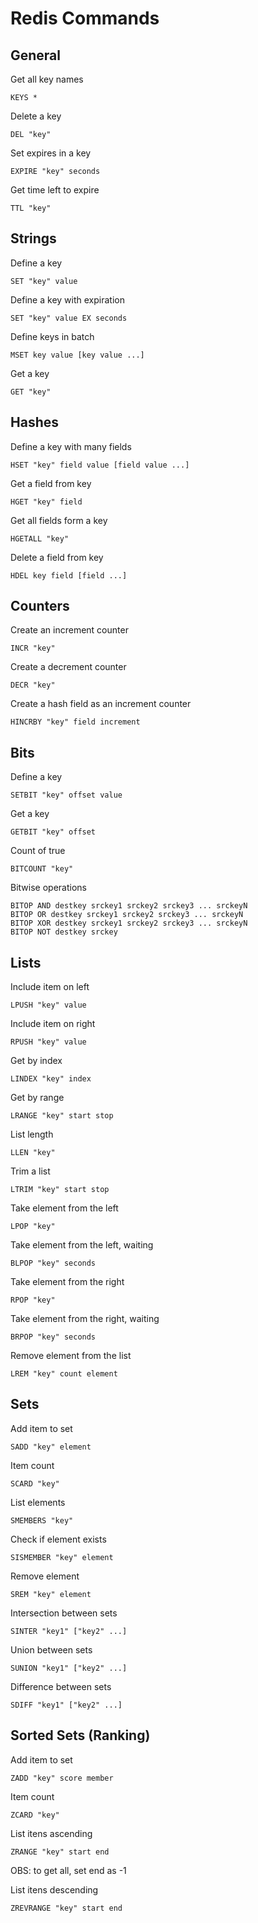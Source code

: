 # Redis Commands

## General
Get all key names
```
KEYS *
```

Delete a key
```
DEL "key"
```

Set expires in a key
```
EXPIRE "key" seconds
```

Get time left to expire
```
TTL "key"
```


## Strings

Define a key
```
SET "key" value
```

Define a key with expiration
```
SET "key" value EX seconds
```

Define keys in batch
```
MSET key value [key value ...]
```

Get a key
```
GET "key"
```

## Hashes
Define a key with many fields
```
HSET "key" field value [field value ...]
```

Get a field from key
```
HGET "key" field
```

Get all fields form a key
```
HGETALL "key"
```

Delete a field from key
```
HDEL key field [field ...]
```

## Counters
Create an increment counter
```
INCR "key"
```

Create a decrement counter
```
DECR "key"
```

Create a hash field as an increment counter
```
HINCRBY "key" field increment
```

## Bits

Define a key
```
SETBIT "key" offset value
```

Get a key
```
GETBIT "key" offset
```

Count of true
```
BITCOUNT "key"
```

Bitwise operations
```
BITOP AND destkey srckey1 srckey2 srckey3 ... srckeyN
BITOP OR destkey srckey1 srckey2 srckey3 ... srckeyN
BITOP XOR destkey srckey1 srckey2 srckey3 ... srckeyN
BITOP NOT destkey srckey
```

## Lists

Include item on left
```
LPUSH "key" value
```

Include item on right
```
RPUSH "key" value
```

Get by index
```
LINDEX "key" index
```

Get by range
```
LRANGE "key" start stop
```

List length
```
LLEN "key"
```

Trim a list
```
LTRIM "key" start stop
```

Take element from the left
```
LPOP "key"
```

Take element from the left, waiting
```
BLPOP "key" seconds
```

Take element from the right
```
RPOP "key"
```

Take element from the right, waiting
```
BRPOP "key" seconds
```

Remove element from the list
```
LREM "key" count element
```

## Sets

Add item to set
```
SADD "key" element
```

Item count
```
SCARD "key"
```

List elements
```
SMEMBERS "key"
```

Check if element exists
```
SISMEMBER "key" element
```

Remove element
```
SREM "key" element
```

Intersection between sets
```
SINTER "key1" ["key2" ...]
```

Union between sets
```
SUNION "key1" ["key2" ...]
```

Difference between sets
```
SDIFF "key1" ["key2" ...]
```
## Sorted Sets (Ranking)

Add item to set
```
ZADD "key" score member
```

Item count
```
ZCARD "key"
```

List itens ascending
```
ZRANGE "key" start end
```
OBS: to get all, set end as -1

List itens descending
```
ZREVRANGE "key" start end
```


